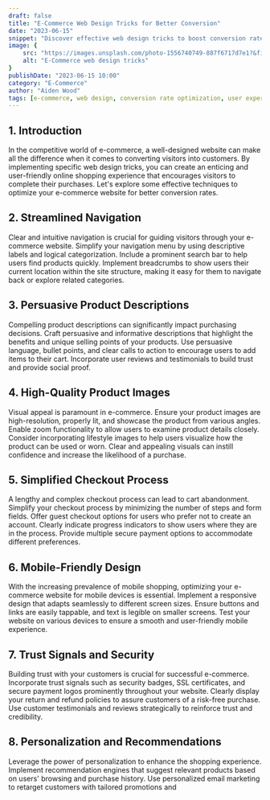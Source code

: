 ```yaml
---
draft: false
title: "E-Commerce Web Design Tricks for Better Conversion"
date: "2023-06-15"
snippet: "Discover effective web design tricks to boost conversion rates on your e-commerce website. From intuitive navigation to persuasive visuals, learn how to create a user-centric design that enhances the shopping experience and drives more sales."
image: {
    src: "https://images.unsplash.com/photo-1556740749-887f6717d7e1?&fit=crop&w=430&h=240",
    alt: "E-Commerce web design tricks"
}
publishDate: "2023-06-15 10:00"
category: "E-Commerce"
author: "Aiden Wood"
tags: [e-commerce, web design, conversion rate optimization, user experience]
---
```


## 1. Introduction

In the competitive world of e-commerce, a well-designed website can make all the difference when it comes to converting visitors into customers. By implementing specific web design tricks, you can create an enticing and user-friendly online shopping experience that encourages visitors to complete their purchases. Let's explore some effective techniques to optimize your e-commerce website for better conversion rates.

## 2. Streamlined Navigation

Clear and intuitive navigation is crucial for guiding visitors through your e-commerce website. Simplify your navigation menu by using descriptive labels and logical categorization. Include a prominent search bar to help users find products quickly. Implement breadcrumbs to show users their current location within the site structure, making it easy for them to navigate back or explore related categories.

## 3. Persuasive Product Descriptions

Compelling product descriptions can significantly impact purchasing decisions. Craft persuasive and informative descriptions that highlight the benefits and unique selling points of your products. Use persuasive language, bullet points, and clear calls to action to encourage users to add items to their cart. Incorporate user reviews and testimonials to build trust and provide social proof.

## 4. High-Quality Product Images

Visual appeal is paramount in e-commerce. Ensure your product images are high-resolution, properly lit, and showcase the product from various angles. Enable zoom functionality to allow users to examine product details closely. Consider incorporating lifestyle images to help users visualize how the product can be used or worn. Clear and appealing visuals can instill confidence and increase the likelihood of a purchase.

## 5. Simplified Checkout Process

A lengthy and complex checkout process can lead to cart abandonment. Simplify your checkout process by minimizing the number of steps and form fields. Offer guest checkout options for users who prefer not to create an account. Clearly indicate progress indicators to show users where they are in the process. Provide multiple secure payment options to accommodate different preferences.

## 6. Mobile-Friendly Design

With the increasing prevalence of mobile shopping, optimizing your e-commerce website for mobile devices is essential. Implement a responsive design that adapts seamlessly to different screen sizes. Ensure buttons and links are easily tappable, and text is legible on smaller screens. Test your website on various devices to ensure a smooth and user-friendly mobile experience.

## 7. Trust Signals and Security

Building trust with your customers is crucial for successful e-commerce. Incorporate trust signals such as security badges, SSL certificates, and secure payment logos prominently throughout your website. Clearly display your return and refund policies to assure customers of a risk-free purchase. Use customer testimonials and reviews strategically to reinforce trust and credibility.

## 8. Personalization and Recommendations

Leverage the power of personalization to enhance the shopping experience. Implement recommendation engines that suggest relevant products based on users' browsing and purchase history. Use personalized email marketing to retarget customers with tailored promotions and
